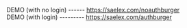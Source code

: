 DEMO (with no login) ------ https://saelex.com/noauthburger <br />
DEMO (with login) --------- https://saelex.com/authburger